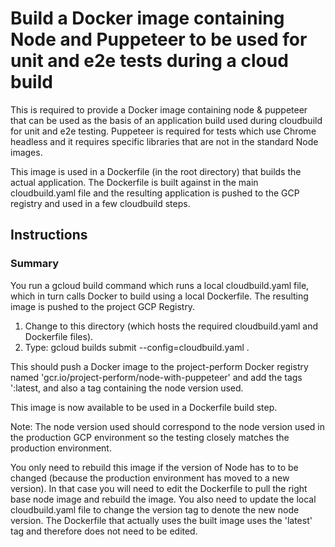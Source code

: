 # Build a Docker image containing Node and Puppeteer to be used for unit and e2e tests during a cloud build

This is required to provide a Docker image containing node & puppeteer that can be used as the basis of an application build used during cloudbuild for unit and e2e testing.  Puppeteer is required for tests which use Chrome headless and it requires specific libraries that are not in the standard Node images.

This image is used in a Dockerfile (in the root directory) that builds the actual application.  The Dockerfile is built against in the main cloudbuild.yaml file and the resulting application is pushed to the GCP registry and used in a few cloudbuild steps.

## Instructions

### Summary

You run a gcloud build command which runs a local cloudbuild.yaml file, which in turn calls Docker to build using a local Dockerfile.  The resulting image is pushed to the project GCP Registry.

1. Change to this directory (which hosts the required cloudbuild.yaml and Dockerfile files).
2. Type: gcloud builds submit --config=cloudbuild.yaml .

This should push a Docker image to the project-perform Docker registry named 'gcr.io/project-perform/node-with-puppeteer' and add the tags ':latest, and also a tag containing the node version used.

This image is now available to be used in a Dockerfile build step.

Note:
The node version used should correspond to the node version used in the production GCP environment so the testing closely matches the production environment.

You only need to rebuild this image if the version of Node has to to be changed (because the production environment has moved to a new version). In that case you will need to edit the Dockerfile to pull the right base node image and rebuild the image.  You also need to update the local cloudbuild.yaml file to change the version tag to denote the new node version.  The Dockerfile that actually uses the built image uses the 'latest' tag and therefore does not need to be edited.
